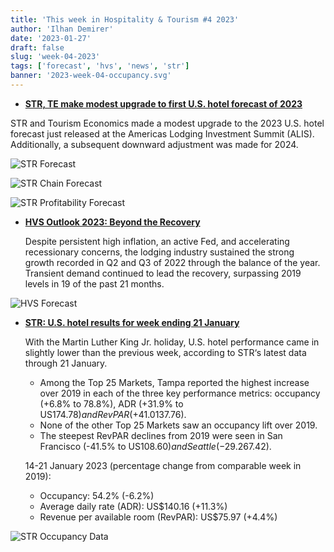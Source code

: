 ```yaml
---
title: 'This week in Hospitality & Tourism #4 2023'
author: 'Ilhan Demirer'
date: '2023-01-27'
draft: false
slug: 'week-04-2023'
tags: ['forecast', 'hvs', 'news', 'str']
banner: '2023-week-04-occupancy.svg'
---
```


- **[STR, TE make modest upgrade to first U.S. hotel forecast of 2023](https://www.hospitalitynet.org/news/4114604.html)**

STR and Tourism Economics made a modest upgrade to the 2023 U.S. hotel forecast just released at the Americas Lodging Investment Summit (ALIS). Additionally, a subsequent downward adjustment was made for 2024.

![STR Forecast](/images/blogimages/2023-week-04-str-forecast.webp)

![STR Chain Forecast](/images/blogimages/2023-week-04-chain-forecast.jpg)

![STR Profitability Forecast](/images/blogimages/2023-week-04-profitability-forecast.jpg)

- **[HVS Outlook 2023: Beyond the Recovery](https://www.hvs.com/article/9547-hvs-outlook-2023--beyond-the-recovery)**

  Despite persistent high inflation, an active Fed, and accelerating recessionary concerns, the lodging industry sustained the strong growth recorded in Q2 and Q3 of 2022 through the balance of the year. Transient demand continued to lead the recovery, surpassing 2019 levels in 19 of the past 21 months.

![HVS Forecast](/images/blogimages/2023-week-04-forecast.png)

- **[STR: U.S. hotel results for week ending 21 January](https://str.com/press-release/us-hotel-results-week-ending-21-january)**

  With the Martin Luther King Jr. holiday, U.S. hotel performance came in slightly lower than the previous week, according to STR‘s latest data through 21 January.

  - Among the Top 25 Markets, Tampa reported the highest increase over 2019 in each of the three key performance metrics: occupancy (+6.8% to 78.8%), ADR (+31.9% to US$174.78) and RevPAR (+41.0% to US$137.76).
  - None of the other Top 25 Markets saw an occupancy lift over 2019.
  - The steepest RevPAR declines from 2019 were seen in San Francisco (-41.5% to US$108.60) and Seattle (-29.2% to US$67.42).

  14-21 January 2023 (percentage change from comparable week in 2019):

  - Occupancy: 54.2% (-6.2%)
  - Average daily rate (ADR): US$140.16 (+11.3%)
  - Revenue per available room (RevPAR): US$75.97 (+4.4%)

![STR Occupancy Data](/images/blogimages/2023-week-04-occupancy.svg)
